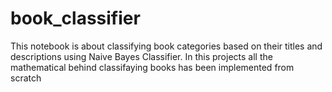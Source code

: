 # book_classifier
This notebook is about classifying book categories based on their titles and descriptions using Naive Bayes Classifier. In this projects all the mathematical behind classifaying books has been implemented from scratch 
